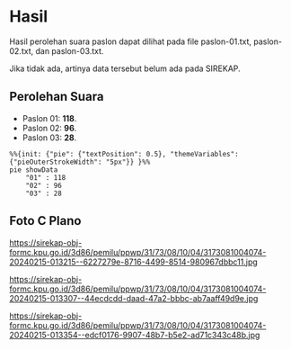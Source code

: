 # Hasil

Hasil perolehan suara paslon dapat dilihat pada file paslon-01.txt, paslon-02.txt, dan paslon-03.txt.

Jika tidak ada, artinya data tersebut belum ada pada SIREKAP.

## Perolehan Suara

 * Paslon 01: **118**.
 * Paslon 02: **96**.
 * Paslon 03: **28**.

```mermaid
%%{init: {"pie": {"textPosition": 0.5}, "themeVariables": {"pieOuterStrokeWidth": "5px"}} }%%
pie showData
    "01" : 118
    "02" : 96
    "03" : 28
```
## Foto C Plano

https://sirekap-obj-formc.kpu.go.id/3d86/pemilu/ppwp/31/73/08/10/04/3173081004074-20240215-013215--6227279e-8716-4499-8514-980967dbbc11.jpg

https://sirekap-obj-formc.kpu.go.id/3d86/pemilu/ppwp/31/73/08/10/04/3173081004074-20240215-013307--44ecdcdd-daad-47a2-bbbc-ab7aaff49d9e.jpg

https://sirekap-obj-formc.kpu.go.id/3d86/pemilu/ppwp/31/73/08/10/04/3173081004074-20240215-013354--edcf0176-9907-48b7-b5e2-ad71c343c48b.jpg
